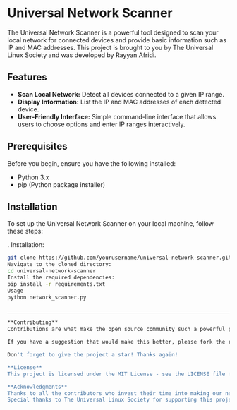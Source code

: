 # Universal Network Scanner

The Universal Network Scanner is a powerful tool designed to scan your local network for connected devices and provide basic information such as IP and MAC addresses. This project is brought to you by The Universal Linux Society and was developed by Rayyan Afridi.

## Features

- **Scan Local Network:** Detect all devices connected to a given IP range.
- **Display Information:** List the IP and MAC addresses of each detected device.
- **User-Friendly Interface:** Simple command-line interface that allows users to choose options and enter IP ranges interactively.

## Prerequisites

Before you begin, ensure you have the following installed:
- Python 3.x
- pip (Python package installer)

## Installation

To set up the Universal Network Scanner on your local machine, follow these steps:

. Installation:
   ```bash
   git clone https://github.com/yourusername/universal-network-scanner.git
   Navigate to the cloned directory:
   cd universal-network-scanner
   Install the required dependencies:
   pip install -r requirements.txt
   Usage
   python network_scanner.py

____________________________________________________________________________________________

**Contributing**
Contributions are what make the open source community such a powerful platform for learning, inspiring, and creating. Any contributions you make are greatly appreciated.

If you have a suggestion that would make this better, please fork the repo and create a pull request. You can also simply open an issue with the tag "enhancement".

Don't forget to give the project a star! Thanks again!

**License**
This project is licensed under the MIT License - see the LICENSE file for details.

**Acknowledgments**
Thanks to all the contributors who invest their time into making our network environments more secure.
Special thanks to The Universal Linux Society for supporting this project.
   
